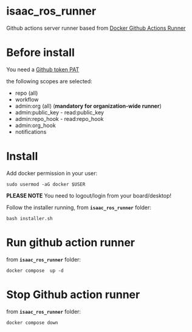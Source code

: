 # isaac_ros_runner

Github actions server runner based from [Docker Github Actions Runner](https://github.com/myoung34/docker-github-actions-runner)

# Before install

You need a [Github token PAT](https://developer.github.com/v3/actions/self_hosted_runners/#create-a-registration-token)

the following scopes are selected:

* repo (all)
* workflow
* admin:org (all) (**mandatory for organization-wide runner**)
* admin:public_key - read:public_key
* admin:repo_hook - read:repo_hook
* admin:org_hook
* notifications

# Install

Add docker permission in your user:
```
sudo usermod -aG docker $USER
```
**PLEASE NOTE** You need to logout/login from your board/desktop!

Follow the installer running, from **`isaac_ros_runner`** folder:

```
bash installer.sh
```

# Run github action runner

from **`isaac_ros_runner`** folder:

```
docker compose  up -d
```

# Stop Github action runner

from **`isaac_ros_runner`** folder:

```
docker compose down
```